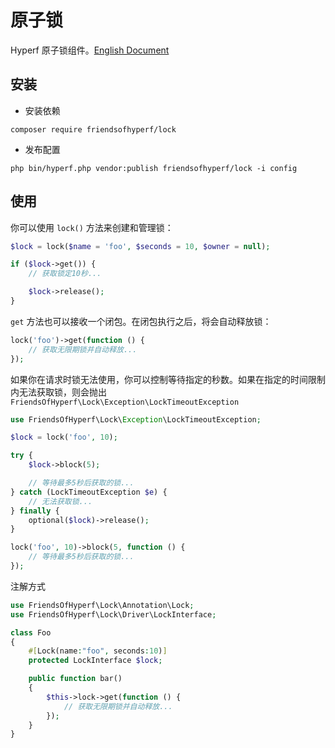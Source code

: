 # 原子锁

Hyperf 原子锁组件。[English Document](README.md)

## 安装

- 安装依赖

```shell
composer require friendsofhyperf/lock
```

- 发布配置

```shell
php bin/hyperf.php vendor:publish friendsofhyperf/lock -i config
```

## 使用

你可以使用 `lock()` 方法来创建和管理锁：

```php
$lock = lock($name = 'foo', $seconds = 10, $owner = null);

if ($lock->get()) {
    // 获取锁定10秒...

    $lock->release();
}
```

`get` 方法也可以接收一个闭包。在闭包执行之后，将会自动释放锁：

```php
lock('foo')->get(function () {
    // 获取无限期锁并自动释放...
});
```

如果你在请求时锁无法使用，你可以控制等待指定的秒数。如果在指定的时间限制内无法获取锁，则会抛出 `FriendsOfHyperf\Lock\Exception\LockTimeoutException`

```php
use FriendsOfHyperf\Lock\Exception\LockTimeoutException;

$lock = lock('foo', 10);

try {
    $lock->block(5);

    // 等待最多5秒后获取的锁...
} catch (LockTimeoutException $e) {
    // 无法获取锁...
} finally {
    optional($lock)->release();
}

lock('foo', 10)->block(5, function () {
    // 等待最多5秒后获取的锁...
});
```

注解方式

```php
use FriendsOfHyperf\Lock\Annotation\Lock;
use FriendsOfHyperf\Lock\Driver\LockInterface;

class Foo
{
    #[Lock(name:"foo", seconds:10)]
    protected LockInterface $lock;

    public function bar()
    {
        $this->lock->get(function () {
            // 获取无限期锁并自动释放...
        });
    }
}
```
